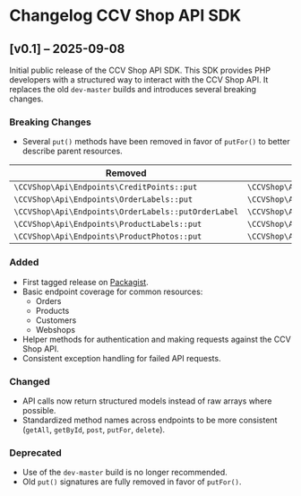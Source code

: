 # Changelog CCV Shop API SDK

## [v0.1] – 2025-09-08

Initial public release of the CCV Shop API SDK.
This SDK provides PHP developers with a structured way to interact with the CCV Shop API.
It replaces the old `dev-master` builds and introduces several breaking changes.

### Breaking Changes

- Several `put()` methods have been removed in favor of `putFor()` to better describe parent resources.

| Removed                                             | In favor of                                    |
|-----------------------------------------------------|------------------------------------------------|
| `\CCVShop\Api\Endpoints\CreditPoints::put`          | `\CCVShop\Api\Endpoints\CreditPoints::putFor`  |
| `\CCVShop\Api\Endpoints\OrderLabels::put`           | `\CCVShop\Api\Endpoints\OrderLabels::putFor`   |
| `\CCVShop\Api\Endpoints\OrderLabels::putOrderLabel` | `\CCVShop\Api\Endpoints\OrderLabels::putFor`   |
| `\CCVShop\Api\Endpoints\ProductLabels::put`         | `\CCVShop\Api\Endpoints\ProductLabels::putFor` |
| `\CCVShop\Api\Endpoints\ProductPhotos::put`         | `\CCVShop\Api\Endpoints\ProductPhotos::putFor` |

### Added

- First tagged release on [Packagist](https://packagist.org/).
- Basic endpoint coverage for common resources:
    - Orders
    - Products
    - Customers
    - Webshops
- Helper methods for authentication and making requests against the CCV Shop API.
- Consistent exception handling for failed API requests.

### Changed

- API calls now return structured models instead of raw arrays where possible.
- Standardized method names across endpoints to be more consistent (`getAll`, `getById`, `post`, `putFor`, `delete`).

### Deprecated

- Use of the `dev-master` build is no longer recommended.
- Old `put()` signatures are fully removed in favor of `putFor()`.
